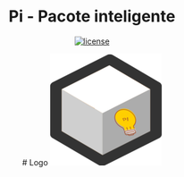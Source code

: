 <h1 align="center">Pi - Pacote inteligente</h1>


<p align="center"> 
<a href="https://github.com/emmilinux/pi/blob/master/LICENSE"><img src="https://img.shields.io/github/license/mashape/apistatus.svg" alt="license"/></a></p>

<p align="center">
# Logo
 <img src="https://raw.githubusercontent.com/emmilinux/pi/master/pilogogit.png" alt="PI logo"/>
</p>
